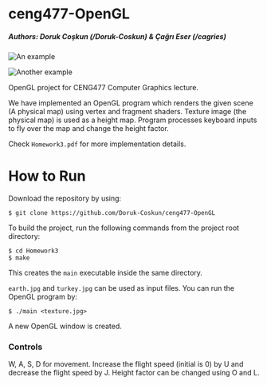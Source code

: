 # ceng477-OpenGL

##### Authors: Doruk Coşkun (/Doruk-Coskun) & Çağrı Eser (/cagries)

![An example]()

![Another example]()

OpenGL project for CENG477 Computer Graphics lecture.

We have implemented an OpenGL program which renders the given scene (A physical map) using vertex and fragment shaders. Texture image (the physical map) is used as a height map. Program processes keyboard inputs to fly over the map and change the height factor.

Check `Homework3.pdf` for more implementation details.

# How to Run

Download the repository by using:

```
$ git clone https://github.com/Doruk-Coskun/ceng477-OpenGL
```

To build the project, run the following commands from the project root directory:

```
$ cd Homework3
$ make
```

This creates the `main` executable inside the same directory.

`earth.jpg` and `turkey.jpg` can be used as input files. You can run the OpenGL program by:

```
$ ./main <texture.jpg>
```

A new OpenGL window is created. 

### Controls

W, A, S, D for movement. Increase the flight speed (initial is 0) by U and decrease the flight speed by J. Height factor can be changed using O and L.
